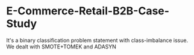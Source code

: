 # E-Commerce-Retail-B2B-Case-Study
It's a binary classification problem statement with class-imbalance issue. We dealt with SMOTE+TOMEK and ADASYN
